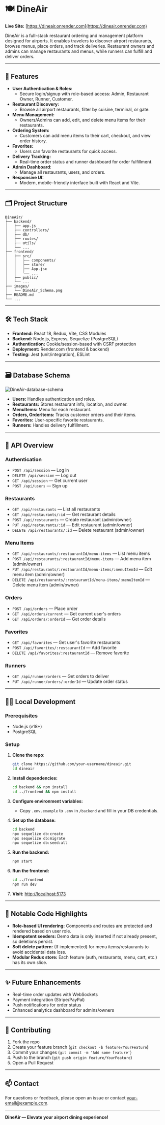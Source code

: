 # 🍽️ DineAir

**Live Site:** [https://dineair.onrender.com](https://dineair.onrender.com)

DineAir is a full-stack restaurant ordering and management platform designed for airports. It enables travelers to discover airport restaurants, browse menus, place orders, and track deliveries. Restaurant owners and admins can manage restaurants and menus, while runners can fulfill and deliver orders.

---

## 🚀 Features

-   **User Authentication & Roles:**
    -   Secure login/signup with role-based access: Admin, Restaurant Owner, Runner, Customer.
-   **Restaurant Discovery:**
    -   Browse all airport restaurants, filter by cuisine, terminal, or gate.
-   **Menu Management:**
    -   Owners/Admins can add, edit, and delete menu items for their restaurants.
-   **Ordering System:**
    -   Customers can add menu items to their cart, checkout, and view order history.
-   **Favorites:**
    -   Users can favorite restaurants for quick access.
-   **Delivery Tracking:**
    -   Real-time order status and runner dashboard for order fulfillment.
-   **Admin Dashboard:**
    -   Manage all restaurants, users, and orders.
-   **Responsive UI:**
    -   Modern, mobile-friendly interface built with React and Vite.

---

## 🗂️ Project Structure

```
DineAir/
├── backend/
│   ├── app.js
│   ├── controllers/
│   ├── db/
│   ├── routes/
│   ├── utils/
│   └── ...
├── frontend/
│   ├── src/
│   │   ├── components/
│   │   ├── store/
│   │   ├── App.jsx
│   │   └── ...
│   ├── public/
│   └── ...
├── images/
│   └── DineAir_Schema.png
├── README.md
└── ...
```

---

## 🛠️ Tech Stack

-   **Frontend:** React 18, Redux, Vite, CSS Modules
-   **Backend:** Node.js, Express, Sequelize (PostgreSQL)
-   **Authentication:** Cookie/session-based with CSRF protection
-   **Deployment:** Render.com (frontend & backend)
-   **Testing:** Jest (unit/integration), ESLint

---

## 🗃️ Database Schema

![DineAir-database-schema](./images/DineAir_Schema.png)

-   **Users:** Handles authentication and roles.
-   **Restaurants:** Stores restaurant info, location, and owner.
-   **MenuItems:** Menu for each restaurant.
-   **Orders, OrderItems:** Tracks customer orders and their items.
-   **Favorites:** User-specific favorite restaurants.
-   **Runners:** Handles delivery fulfillment.

---

## 📖 API Overview

### Authentication

-   `POST /api/session` — Log in
-   `DELETE /api/session` — Log out
-   `GET /api/session` — Get current user
-   `POST /api/users` — Sign up

### Restaurants

-   `GET /api/restaurants` — List all restaurants
-   `GET /api/restaurants/:id` — Get restaurant details
-   `POST /api/restaurants` — Create restaurant (admin/owner)
-   `PUT /api/restaurants/:id` — Edit restaurant (admin/owner)
-   `DELETE /api/restaurants/:id` — Delete restaurant (admin/owner)

### Menu Items

-   `GET /api/restaurants/:restaurantId/menu-items` — List menu items
-   `POST /api/restaurants/:restaurantId/menu-items` — Add menu item (admin/owner)
-   `PUT /api/restaurants/:restaurantId/menu-items/:menuItemId` — Edit menu item (admin/owner)
-   `DELETE /api/restaurants/:restaurantId/menu-items/:menuItemId` — Delete menu item (admin/owner)

### Orders

-   `POST /api/orders` — Place order
-   `GET /api/orders/current` — Get current user's orders
-   `GET /api/orders/:orderId` — Get order details

### Favorites

-   `GET /api/favorites` — Get user's favorite restaurants
-   `POST /api/favorites/:restaurantId` — Add favorite
-   `DELETE /api/favorites/:restaurantId` — Remove favorite

### Runners

-   `GET /api/runner/orders` — Get orders to deliver
-   `PUT /api/runner/orders/:orderId` — Update order status

---

## 🧑‍💻 Local Development

### Prerequisites

-   Node.js (v18+)
-   PostgreSQL

### Setup

1. **Clone the repo:**

    ```sh
    git clone https://github.com/your-username/dineair.git
    cd dineair
    ```

2. **Install dependencies:**

    ```sh
    cd backend && npm install
    cd ../frontend && npm install
    ```

3. **Configure environment variables:**

    - Copy `.env.example` to `.env` in `/backend` and fill in your DB credentials.

4. **Set up the database:**

    ```sh
    cd backend
    npx sequelize db:create
    npx sequelize db:migrate
    npx sequelize db:seed:all
    ```

5. **Run the backend:**

    ```sh
    npm start
    ```

6. **Run the frontend:**

    ```sh
    cd ../frontend
    npm run dev
    ```

7. **Visit:**
   [http://localhost:5173](http://localhost:5173)

---

## 🧩 Notable Code Highlights

-   **Role-based UI rendering:**
    Components and routes are protected and rendered based on user role.
-   **Idempotent seeders:**
    Demo data is only inserted if not already present, so deletions persist.
-   **Soft delete pattern:**
    (If implemented) for menu items/restaurants to avoid accidental data loss.
-   **Modular Redux store:**
    Each feature (auth, restaurants, menu, cart, etc.) has its own slice.

---

## ✨ Future Enhancements

-   Real-time order updates with WebSockets
-   Payment integration (Stripe/PayPal)
-   Push notifications for order status
-   Enhanced analytics dashboard for admins/owners

---

## 🤝 Contributing

1. Fork the repo
2. Create your feature branch (`git checkout -b feature/YourFeature`)
3. Commit your changes (`git commit -m 'Add some feature'`)
4. Push to the branch (`git push origin feature/YourFeature`)
5. Open a Pull Request

---

## 📫 Contact

For questions or feedback, please open an issue or contact [your-email@example.com](mailto:your-email@example.com).

---

**DineAir — Elevate your airport dining experience!**

